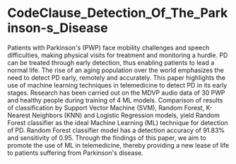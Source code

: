 # CodeClause_Detection_Of_The_Parkinson-s_Disease
Patients with Parkinson's (PWP) face mobility challenges and speech difficulties, making physical visits for treatment and monitoring a hurdle. PD can be treated through early detection, thus enabling patients to lead a normal life. The rise of an aging population over the world emphasizes the need to detect PD early, remotely and accurately. This paper highlights the use of machine learning techniques in telemedicine to detect PD in its early stages. Research has been carried out on the MDVP audio data of 30 PWP and healthy people during training of 4 ML models. Comparison of results of classification by Support Vector Machine (SVM), Random Forest, K-Nearest Neighbors (KNN) and Logistic Regression models, yield Random Forest classifier as the ideal Machine Learning (ML) technique for detection of PD. Random Forest classifier model has a detection accuracy of 91.83% and sensitivity of 0.95. Through the findings of this paper, we aim to promote the use of ML in telemedicine, thereby providing a new lease of life to patients suffering from Parkinson's disease.
